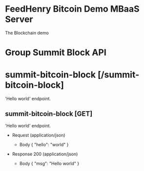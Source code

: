 # FeedHenry Bitcoin Demo MBaaS Server

The Blockchain demo 

# Group Summit Block API

# summit-bitcoin-block [/summit-bitcoin-block]

'Hello world' endpoint.

## summit-bitcoin-block [GET] 

'Hello world' endpoint.

+ Request (application/json)
    + Body
            {
              "hello": "world"
            }

+ Response 200 (application/json)
    + Body
            {
              "msg": "Hello world"
            }
